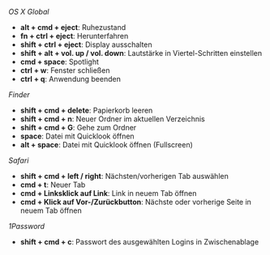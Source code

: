 *OS X Global*

- **alt + cmd + eject**: Ruhezustand
- **fn + ctrl + eject**: Herunterfahren
- **shift + ctrl + eject**: Display ausschalten
- **shift + alt + vol. up / vol. down**: Lautstärke in Viertel-Schritten einstellen
- **cmd + space**: Spotlight
- **ctrl + w**: Fenster schließen
- **ctrl + q**: Anwendung beenden

*Finder*

- **shift + cmd + delete**: Papierkorb leeren
- **shift + cmd + n**: Neuer Ordner im aktuellen 
Verzeichnis
- **shift + cmd + G**: Gehe zum Ordner
- **space**: Datei mit Quicklook öffnen
- **alt + space**: Datei mit Quicklook öffnen (Fullscreen)

*Safari*

- **shift + cmd + left / right**: Nächsten/vorherigen Tab auswählen
- **cmd + t**: Neuer Tab
- **cmd + Linksklick auf Link**: Link in neuem Tab öffnen
- **cmd + Klick auf Vor-/Zurückbutton**: Nächste oder vorherige Seite in neuem Tab öffnen

*1Password*

- **shift + cmd + c**: Passwort des ausgewählten Logins in Zwischenablage